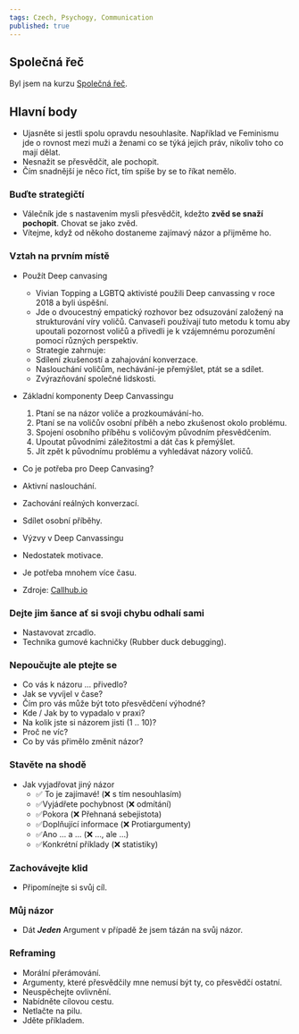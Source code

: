 ```yaml
---
tags: Czech, Psychogy, Communication
published: true
---
```

## Společná řeč

Byl jsem na kurzu [Společná řeč](https://www.growjob.com/skoleni-pro-firmy/temata/spolecna-rec/).

## Hlavní body
 * Ujasněte si jestli spolu opravdu nesouhlasíte. Například ve Feminismu jde o rovnost mezi muži a ženami co se týká jejich práv, nikoliv toho co mají dělat.
 * Nesnažit se přesvědčit, ale pochopit.
 * Čím snadnější je něco říct, tím spíše by se to říkat nemělo.

### Buďte strategičtí
 * Válečník jde s nastavením mysli přesvědčit, kdežto **zvěd se snaží pochopit**. Chovat se jako zvěd.
 * Vítejme, když od někoho dostaneme zajímavý názor a přijměme ho.

### Vztah na prvním místě
 * Použít Deep canvasing
   * Vivian Topping a LGBTQ aktivisté použili Deep canvassing v roce 2018 a byli úspěšní.
   * Jde o dvoucestný empatický rozhovor bez odsuzování založený na strukturování víry voličů.
     Canvaseři používají tuto metodu k tomu aby upoutali pozornost voličů a přivedli je 
     k vzájemnému porozumění pomocí různých perspektiv. 
   * Strategie zahrnuje:
    * Sdílení zkušeností a zahajování konverzace.
    * Naslouchání voličům, nechávání-je přemýšlet, ptát se a sdílet.
    * Zvýrazňování společné lidskosti.

  * Základní komponenty Deep Canvassingu
    1. Ptaní se na názor voliče a prozkoumávání-ho.
    2. Ptaní se na voličův osobní příběh a nebo zkušenost okolo problému.
    3. Spojení osobního příběhu s voličovým původním přesvědčením.
    4. Upoutat původními záležitostmi a dát čas k přemýšlet.
    5. Jít zpět k původnímu problému a vyhledávat názory voličů.

  * Co je potřeba pro Deep Canvasing?
   * Aktivní naslouchání.
   * Zachování reálných konverzací.
   * Sdílet osobní příběhy.

  * Výzvy v Deep Canvassingu
   * Nedostatek motivace.
   * Je potřeba mnohem více času.

  * Zdroje: [Callhub.io](https://callhub.io/deep-canvassing/)

### Dejte jim šance ať si svoji chybu odhalí sami
 * Nastavovat zrcadlo.
 * Technika gumové kachničky (Rubber duck debugging).

### Nepoučujte ale ptejte se
 * Co vás k názoru ... přivedlo?
 * Jak se vyvíjel v čase?
 * Čím pro vás může být toto přesvědčení výhodné?
 * Kde / Jak by to vypadalo v praxi?
 * Na kolik jste si názorem jisti (1 .. 10)?
 * Proč ne víc?
 * Co by vás přimělo změnit názor?

### Stavěte na shodě
 * Jak vyjadřovat jiný názor
   * ✅ To je zajímavé! (❌ s tím nesouhlasím)
   * ✅Vyjádřete pochybnost (❌ odmítání)
   * ✅Pokora (❌ Přehnaná sebejistota)
   * ✅Doplňující informace (❌ Protiargumenty)
   * ✅Ano ... a ... (❌ ..., ale ...)
   * ✅Konkrétní příklady (❌ statistiky)

### Zachovávejte klid
 * Připomínejte si svůj cíl.

### Můj názor
 * Dát _**Jeden**_ Argument v případě že jsem tázán na svůj názor.

### Reframing
 * Morální přerámování.
 * Argumenty, které přesvědčily mne nemusí být ty, co přesvědčí ostatní.
 * Neuspěchejte ovlivnění.
 * Nabídněte cílovou cestu.
 * Netlačte na pilu.
 * Jděte příkladem.